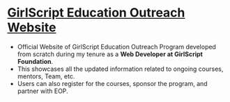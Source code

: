 # [GirlScript Education Outreach Website](https://eop.girlscript.tech/)

- Official Website of GirlScript Education Outreach Program developed from scratch during my tenure as a **Web Developer at GirlScript Foundation**. 
- This showcases all the updated information related to ongoing courses, mentors, Team, etc. 
- Users can also register for the courses, sponsor the program, and partner with EOP.


